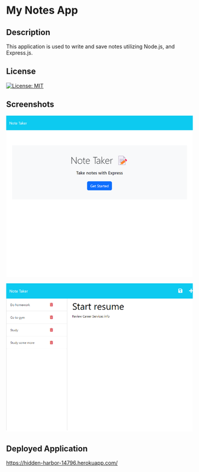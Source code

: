 # My Notes App

## Description

This application is used to write and save notes utilizing Node.js, and Express.js.

## License

[![License: MIT](https://img.shields.io/badge/License-MIT-yellow.svg)](https://opensource.org/licenses/MIT)

## Screenshots

![Starting page](./assets/starting-page.png)

![Note screenshot](./assets/note-screenshot.png)

## Deployed Application

https://hidden-harbor-14796.herokuapp.com/
